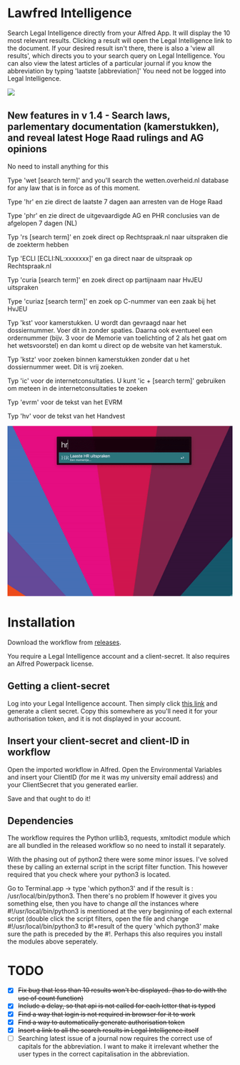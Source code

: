 # Lawfred Intelligence
Search Legal Intelligence directly from your Alfred App. 
It will display the 10 most relevant results. Clicking a result will open the Legal Intelligence link to the document. If your desired result isn't there, there is also a 'view all results', which directs you to your search query on Legal Intelligence. 
You can also view the latest articles of a particular journal if you know the abbreviation by typing 'laatste [abbreviation]'
You need not be logged into Legal Intelligence.

![](Lawfredinaction.gif)

## New features in v 1.4 - Search laws, parlementary documentation (kamerstukken), and reveal latest Hoge Raad rulings and AG opinions
No need to install anything for this

Type 'wet [search term]' and you'll search the wetten.overheid.nl database for any law that is in force as of this moment. 

Type 'hr' en zie direct de laatste 7 dagen aan arresten van de Hoge Raad

Type 'phr' en zie direct de uitgevaardigde AG en PHR conclusies van de afgelopen 7 dagen (NL)

Typ 'rs [search term]' en zoek direct op Rechtspraak.nl naar uitspraken die de zoekterm hebben

Typ 'ECLI [ECLI:NL:xxxxxxx]' en ga direct naar de uitspraak op Rechtspraak.nl 

Typ 'curia [search term]' en zoek direct op partijnaam naar HvJEU uitspraken

Type 'curiaz  [search term]' en zoek op C-nummer van een zaak bij het HvJEU

Typ 'kst' voor kamerstukken. U wordt dan gevraagd naar het dossiernummer. Voer dit in zonder spaties. Daarna ook eventueel een ordernummer (bijv. 3 voor de Memorie van toelichting of 2 als het gaat om het wetsvoorstel) en dan komt u direct op de website van het kamerstuk.

Typ 'kstz' voor zoeken binnen kamerstukken zonder dat u het dossiernummer weet. Dit is vrij zoeken. 

Typ 'ic' voor de internetconsultaties. U kunt 'ic + [search term]' gebruiken om meteen in de internetconsultaties te zoeken

Typ 'evrm' voor de tekst van het EVRM

Typ 'hv' voor de tekst van het Handvest



![](lawfred1-3.gif)


# Installation 
Download the workflow from [releases](https://github.com/ABeehive/lawfred-intelligence/releases). 

You require a Legal Intelligence account and a client-secret.
It also requires an Alfred Powerpack license.

## Getting a client-secret 
Log into your Legal Intelligence account. Then simply click [this link](https://www.legalintelligence.com/userprofile?opengenerateapikeylightbox=true) and generate a client secret. Copy this somewhere as you'll need it for your authorisation token, and it is not displayed in your account. 

## Insert your client-secret and client-ID in workflow
Open the imported workflow in Alfred. 
Open the Environmental Variables and insert your ClientID (for me it was my university email address) and your ClientSecret that you generated earlier.

Save and that ought to do it!

## Dependencies
The workflow requires the Python urllib3, requests, xmltodict module which are all bundled in the released workflow so no need to install it separately. 

With the phasing out of python2 there were some minor issues. I've solved these by calling an external script in the script filter function. This however required that you check where your python3 is located. 

Go to Terminal.app → type 'which python3' and if the result is : /usr/local/bin/python3. Then there's no problem
If however it gives you something else, then you have to change _all_ the instances where #!/usr/local/bin/python3
 is mentioned at the very beginning of each external script (double click the script filters, open the file and change #!/usr/local/bin/python3
 to #!+result of the query 'which python3' make sure the path is preceded by the #!. Perhaps this also requires you install the modules above seperately. 

# TODO
- [X] ~~Fix bug that less than 10 results won't be displayed. (has to do with the use of count function)~~
- [x] ~~Include a delay, so that api is not called for each letter that is typed~~
- [x] ~~Find a way that login is not required in browser for it to work~~
- [x] ~~Find a way to automatically generate authorisation token~~
- [x] ~~Insert a link to all the search results in Legal Intelligence itself~~
- [ ] Searching latest issue of a journal now requires the correct use of capitals for the abbreviation. I want to make it irrelevant whether the user types in the correct capitalisation in the abbreviation.
